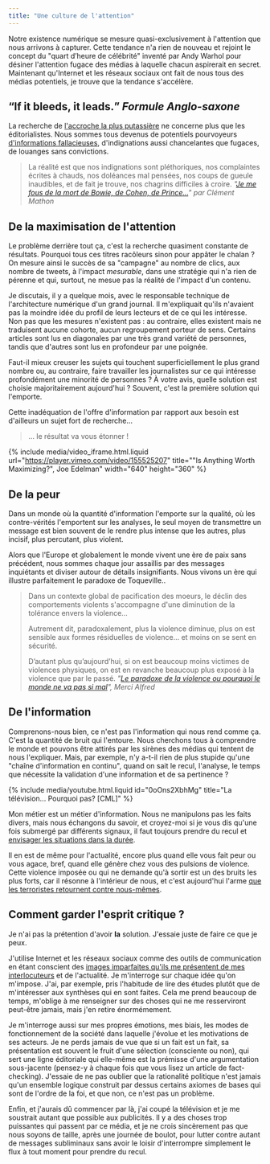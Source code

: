 ```yaml
---
title: "Une culture de l'attention"
---
```


Notre existence numérique se mesure quasi-exclusivement à l'attention que nous
arrivons à capturer. Cette tendance n'a rien de nouveau et rejoint le concept du
"quart d’heure de célébrité" inventé par Andy Warhol pour désiner l'attention
fugace des médias à laquelle chacun aspirerait en secret. Maintenant qu'Internet
et les réseaux sociaux ont fait de nous tous des médias potentiels, je trouve
que la tendance s'accélère.

## <q>If it bleeds, it leads.</q> <cite>Formule Anglo-saxone</cite>

La recherche de
[l'accroche la plus putassière](https://medium.com/social-media-tips/30-ultimate-headline-formulas-for-tweets-posts-articles-and-emails-2a00fd69f680#.nl0vu7ic7 '"30 Ultimate Headline Formulas for Tweets Posts Articles and Emails", Kevan Lee')
ne concerne plus que les éditorialistes. Nous sommes tous devenus de potentiels
pourvoyeurs
[d'informations fallacieuses](https://medium.com/@ketch/click-on-this-f-cking-outrage-that-is-not-at-all-what-it-seems-a199e6699ad3#.6sozu26wr '"Click on this f**cking outrage (that is not at all what it seems).", Daniel Ketchell'),
d'indignations aussi chancelantes que fugaces, de louanges sans convictions.

> La réalité est que nos indignations sont pléthoriques, nos complaintes écrites
> à chauds, nos doléances mal pensées, nos coups de gueule inaudibles, et de
> fait je trouve, nos chagrins difficiles à croire.
> <cite>"[Je me fous de la mort de Bowie, de Cohen, de Prince…](http://www.the-drone.com/magazine/je-me-fous-de-la-mort-de-bowie-de-cohen-de-prince/)"
> par Clément Mathon</cite>

## De la maximisation de l'attention

Le problème derrière tout ça, c'est la recherche quasiment constante de
résultats. Pourquoi tous ces titres racôleurs sinon pour appâter le chalan ? On
mesure ainsi le succès de sa "campagne" au nombre de clics, aux nombre de
tweets, à l'impact _mesurable_, dans une stratégie qui n'a rien de pérenne et
qui, surtout, ne mesue pas la réalité de l'impact d'un contenu.

Je discutais, il y a quelque mois, avec le responsable technique de
l'architecture numérique d'un grand journal. Il m'expliquait qu'ils n'avaient
pas la moindre idée du profil de leurs lecteurs et de ce qui les intéresse. Non
pas que les mesures n'existent pas : au contraire, elles existent mais ne
traduisent aucune cohorte, aucun regroupement porteur de sens. Certains articles
sont lus en diagonales par une très grand variété de personnes, tandis que
d'autres sont lus en profondeur par une poignée.

Faut-il mieux creuser les sujets qui touchent superficiellement le plus grand
nombre ou, au contraire, faire travailler les journalistes sur ce qui intéresse
profondément une minorité de personnes ? À votre avis, quelle solution est
choisie majoritairement aujourd'hui ? Souvent, c'est la première solution qui
l'emporte.

Cette inadéquation de l'offre d'information par rapport aux besoin est
d'ailleurs un sujet fort de recherche…

> … le résultat va vous étonner !

{% include media/video_iframe.html.liquid url="https://player.vimeo.com/video/155525207" title="&quot;Is Anything Worth Maximizing?&quot;, Joe Edelman" width="640" height="360" %}

## De la peur

Dans un monde où la quantité d'information l'emporte sur la qualité, où les
contre-vérités l'emportent sur les analyses, le seul moyen de transmettre un
message est bien souvent de le rendre plus intense que les autres, plus incisif,
plus percutant, plus violent.

Alors que l'Europe et globalement le monde vivent une ère de paix sans
précédent, nous sommes chaque jour assaillis par des messages inquiétants et
diviser autour de détails insignifiants. Nous vivons un ère qui illustre
parfaitement le paradoxe de Toqueville..

> Dans un contexte global de pacification des moeurs, le déclin des
> comportements violents s'accompagne d'une diminution de la tolérance envers la
> violence…
>
> Autrement dit, paradoxalement, plus la violence diminue, plus on est sensible
> aux formes résiduelles de violence... et moins on se sent en sécurité.
>
> D’autant plus qu’aujourd’hui, si on est beaucoup moins victimes de violences
> physiques, on est en revanche beaucoup plus exposé à la violence que par le
> passé.
> <cite>"[Le paradoxe de la violence ou pourquoi le monde ne va pas si mal](http://www.mercialfred.com/topos/paradoxe-violence-monde)",
> Merci Alfred</cite>

## De l'information

Comprenons-nous bien, ce n'est pas l'information qui nous rend comme ça. C'est
la quantité de bruit qui l'entoure. Nous cherchons tous à comprendre le monde et
pouvons être attirés par les sirènes des médias qui tentent de nous l'expliquer.
Mais, par exemple, n'y a-t-il rien de plus stupide qu'une "chaîne d'information
en continu", quand on sait le recul, l'analyse, le temps que nécessite la
validation d'une information et de sa pertinence ?

{% include media/youtube.html.liquid id="0oOns2XbhMg" title="La télévision... Pourquoi pas? [CML]" %}

Mon métier est un métier d'information. Nous ne manipulons pas les faits divers,
mais nous échangons du savoir, et croyez-moi si je vous dis qu'une fois submergé
par différents signaux, il faut toujours prendre du recul et
[envisager les situations dans la durée](/2016/12/le-web-au-futur/).

Il en est de même pour l'actualité, encore plus quand elle vous fait peur ou
vous agace, bref, quand elle génère chez vous des pulsions de violence. Cette
violence imposée ou qui ne demande qu'à sortir est un des bruits les plus forts,
car il résonne à l'intérieur de nous, et c'est aujourd'hui l'arme
[que les terroristes retournent contre nous-mêmes](/2016/08/la-strategie-de-la-mouche/ 'La Stratégie de la mouche').

## Comment garder l'esprit critique ?

Je n'ai pas la prétention d'avoir **la** solution. J'essaie juste de faire ce
que je peux.

J'utilise Internet et les réseaux sociaux comme des outils de communication en
étant conscient des
[images imparfaites qu'ils me présentent de mes interlocuteurs](/2017/02/comparaison-numerique/)
et de l'actualité. Je m'interroge sur chaque idée qu'on m'impose. J'ai, par
exemple, pris l'habitude de lire des études plutôt que de m'intéresser aux
synthèses qui en sont faites. Cela me prend beaucoup de temps, m'oblige à me
renseigner sur des choses qui ne me resserviront peut-être jamais, mais j'en
retire énormémement.

Je m'interroge aussi sur mes propres émotions, mes biais, les modes de
fonctionnement de la société dans laquelle j'évolue et les motivations de ses
acteurs. Je ne perds jamais de vue que si un fait est un fait, sa présentation
est souvent le fruit d'une sélection (consciente ou non), qui sert une ligne
éditoriale qui elle-même est la prémisse d'une argumentation sous-jacente
(pensez-y à chaque fois que vous lisez un article de
<span lang="en">fact-checking</span>). J'essaie de ne pas oublier que la
rationalité politique n'est jamais qu'un ensemble logique construit par dessus
certains axiomes de bases qui sont de l'ordre de la foi, et que non, ce n'est
pas un problème.

Enfin, et j'aurais dû commencer par là, j'ai coupé la télévision et je me
soustrait autant que possible aux publicités. Il y a des choses trop puissantes
qui passent par ce média, et je ne crois sincèrement pas que nous soyons de
taille, après une journée de boulot, pour lutter contre autant de messages
subliminaux sans avoir le loisir d'interrompre simplement le flux à tout moment
pour prendre du recul.

